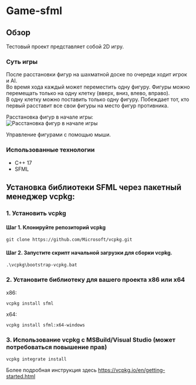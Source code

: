 # Game-sfml

## Обзор
Тестовый проект представляет собой 2D игру.
### Cуть игры 
После расстановки фигур на шахматной доске по очереди ходит игрок и AI.  
Во время хода каждый может переместить одну фигуру. Фигуры можно перемещать только на одну клетку (вверх, вниз, влево, вправо).  
В одну клетку можно поставить только одну фигуру. Побеждает тот, кто первый расставит все свои фигуры на место фигур противника.

Расстановка фигур в начале игры:  
![Расстановка фигур в начале игры](https://lh3.googleusercontent.com/u/0/docs/ADP-6oEE_FhZSoFraNZegp2oUI692neK984BIE8S2KYvzByJ48LUeJjXnipXj1IJyBYjyooKxta6vbnjkPaPP3Y6z9Avn-P5_o58JIaPmuRm_JuSKC8Jxrb9UbREnUmqOTOCtcnke6pKHZBM1xjpXagOGNsrYRX03ec-odUlsNPPtMTLMJYGLJSgbnXv73ksq4pJCzJj9xJlLnHbgRR7GS3LVdAIjqyFO5iHVDbmc518LjUeRbbzd4ddS6H-Ahg5UOlCWOg-aSOIafqh9sbfgxh1IOD8K6B7Y32CM0pE4hNKLkqpG4AmYVoaSEbGE1OoN9uINLpdbVjWX5JZG5xxn5G4LZqHfrP0M3dUqpSnVTgK0NqxcSU4cWiYMcLaCxmd2RXiKcBhB41vEYjVDJLDbwmzkV7Q5gG9wcO1IV9ya7z2RvTaNy4mBW1LGCR9yQNMOeYNOzvM4ffSkbD5XgHS6OGx2UPYSa_0fRbAiezi6tLMBUVbhIEmFNBWI8WTDy63fCDZLqzKW4xg_jyxJQbq6pDKNfeQyuqD_mpXgr-jpy-vv-W-QhvS9WxPo-2IY-9gIpkqhLVCmRjQ4KU7lxLhX_B6-Xrl5Pc8eJV0-1vaZajfdvZSKvNMFoXML7kv8a898pPZT-AAoP5yKBiHnwZM4IAdbhZaLHVeaqOp-I-w9iNrN8Eso2qb_YIPyCSmfOoOQ9q51NX2Bind4Hbf5lKTbOkwxeGZV_Dk4suhyDvHHLCFMQAxSNNHXstREycgHPs16UaRiLhcsAVu6tCi36tudnAkQiJvpdHZXS1a51-lCCtRTNCfMhCP9fgVomp0uea0bqmfozs7QngjuAEQ-lRnXx6fk07j4Jj2fDQRIE24G1yNjEJKXw0ef1FIAjB48beNbepXO31n2JItacVgXRxYBUaTv9Xf7tnQAgdpB-r2JxrXwXSQOFJWjN-mMqAIbhQ=s800)  

Управление фигурами с помощью мыши.

### Использованные технологии
- С++ 17
- SFML

## Установка библиотеки SFML через пакетный менеджер vcpkg:
### 1. Установить vcpkg
#### Шаг 1. Клонируйте репозиторий vcpkg
    git clone https://github.com/Microsoft/vcpkg.git
#### Шаг 2. Запустите скрипт начальной загрузки для сборки vcpkg.
    .\vcpkg\bootstrap-vcpkg.bat
### 2. Установите библиотеку для вашего проекта x86 или x64 
x86:

    vcpkg install sfml    
x64:

    vcpkg install sfml:x64-windows
### 3. Использование vcpkg с MSBuild/Visual Studio (может потребоваться повышение прав)
    vcpkg integrate install
    
Более подробная инструкция здесь https://vcpkg.io/en/getting-started.html
